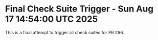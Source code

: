 # Final Check Suite Trigger - Sun Aug 17 14:54:00 UTC 2025

This is a final attempt to trigger all check suites for PR #96.

